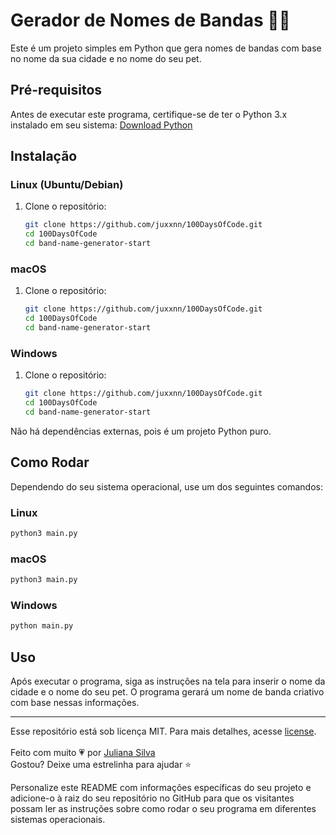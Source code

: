 # Gerador de Nomes de Bandas 🎸🎹

Este é um projeto simples em Python que gera nomes de bandas com base no nome da sua cidade e no nome do seu pet.

## Pré-requisitos

Antes de executar este programa, certifique-se de ter o Python 3.x instalado em seu sistema: [Download Python](https://www.python.org/downloads/)

## Instalação

### Linux (Ubuntu/Debian)

1. Clone o repositório:

   ```bash
   git clone https://github.com/juxxnn/100DaysOfCode.git
   cd 100DaysOfCode
   cd band-name-generator-start
   ```

### macOS

1. Clone o repositório:

   ```bash
   git clone https://github.com/juxxnn/100DaysOfCode.git
   cd 100DaysOfCode
   cd band-name-generator-start
   ```

### Windows

1. Clone o repositório:

   ```bash
   git clone https://github.com/juxxnn/100DaysOfCode.git
   cd 100DaysOfCode
   cd band-name-generator-start
   
   ```
Não há dependências externas, pois é um projeto Python puro.

## Como Rodar

Dependendo do seu sistema operacional, use um dos seguintes comandos:

### Linux

```bash
python3 main.py
```

### macOS

```bash
python3 main.py
```

### Windows

```bash
python main.py
```

## Uso

Após executar o programa, siga as instruções na tela para inserir o nome da cidade e o nome do seu pet. O programa gerará um nome de banda criativo com base nessas informações.

-------------------
Esse repositório está sob licença MIT. Para mais detalhes, acesse <a href="https://github.com/juxxnn/100DaysOfCode/blob/main/LICENSE">license</a>.
<br>
<br>
Feito com muito 💗 por <a href="https://github.com/juxxnn">Juliana Silva</a>
<br>
Gostou? Deixe uma estrelinha para ajudar ⭐



Personalize este README com informações específicas do seu projeto e adicione-o à raiz do seu repositório no GitHub para que os visitantes possam ler as instruções sobre como rodar o seu programa em diferentes sistemas operacionais.
